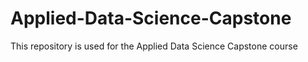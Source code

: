 # Applied-Data-Science-Capstone
This repository is used for the Applied Data Science Capstone course
